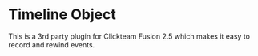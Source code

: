 Timeline Object
===============

This is a 3rd party plugin for Clickteam Fusion 2.5 which makes it easy to record and rewind events.
